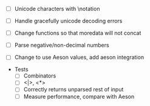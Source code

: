 - [ ] Unicode characters with \notation
- [ ] Handle gracefully unicode decoding errors
- [ ] Change functions so that moredata will not concat
- [ ] Parse negative/non-decimal numbers

- [ ] Change to use Aeson values, add aeson integration

- Tests
  - [ ] Combinators
  - [ ] <|>, <*>
  - [ ] Correctly returns unparsed rest of input
  - [ ] Measure performance, compare with Aeson
